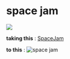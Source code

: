 # space jam
![](https://media.giphy.com/media/xUySTZIWVeMNMDe9HO/giphy.gif)

  **taking this** :
  [SpaceJam](spacejam.com)

  **to this** :
  ![space jam](../images/Sjam.png)
 

